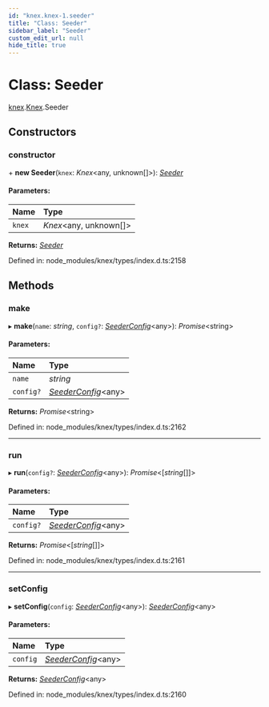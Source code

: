 ```yaml
---
id: "knex.knex-1.seeder"
title: "Class: Seeder"
sidebar_label: "Seeder"
custom_edit_url: null
hide_title: true
---
```


# Class: Seeder

[knex](../modules/knex.md).[Knex](../modules/knex.knex-1.md).Seeder

## Constructors

### constructor

\+ **new Seeder**(`knex`: *Knex*<any, unknown[]\>): [*Seeder*](knex.knex-1.seeder.md)

#### Parameters:

Name | Type |
:------ | :------ |
`knex` | *Knex*<any, unknown[]\> |

**Returns:** [*Seeder*](knex.knex-1.seeder.md)

Defined in: node_modules/knex/types/index.d.ts:2158

## Methods

### make

▸ **make**(`name`: *string*, `config?`: [*SeederConfig*](../interfaces/knex.knex-1.seederconfig.md)<any\>): *Promise*<string\>

#### Parameters:

Name | Type |
:------ | :------ |
`name` | *string* |
`config?` | [*SeederConfig*](../interfaces/knex.knex-1.seederconfig.md)<any\> |

**Returns:** *Promise*<string\>

Defined in: node_modules/knex/types/index.d.ts:2162

___

### run

▸ **run**(`config?`: [*SeederConfig*](../interfaces/knex.knex-1.seederconfig.md)<any\>): *Promise*<[*string*[]]\>

#### Parameters:

Name | Type |
:------ | :------ |
`config?` | [*SeederConfig*](../interfaces/knex.knex-1.seederconfig.md)<any\> |

**Returns:** *Promise*<[*string*[]]\>

Defined in: node_modules/knex/types/index.d.ts:2161

___

### setConfig

▸ **setConfig**(`config`: [*SeederConfig*](../interfaces/knex.knex-1.seederconfig.md)<any\>): [*SeederConfig*](../interfaces/knex.knex-1.seederconfig.md)<any\>

#### Parameters:

Name | Type |
:------ | :------ |
`config` | [*SeederConfig*](../interfaces/knex.knex-1.seederconfig.md)<any\> |

**Returns:** [*SeederConfig*](../interfaces/knex.knex-1.seederconfig.md)<any\>

Defined in: node_modules/knex/types/index.d.ts:2160
